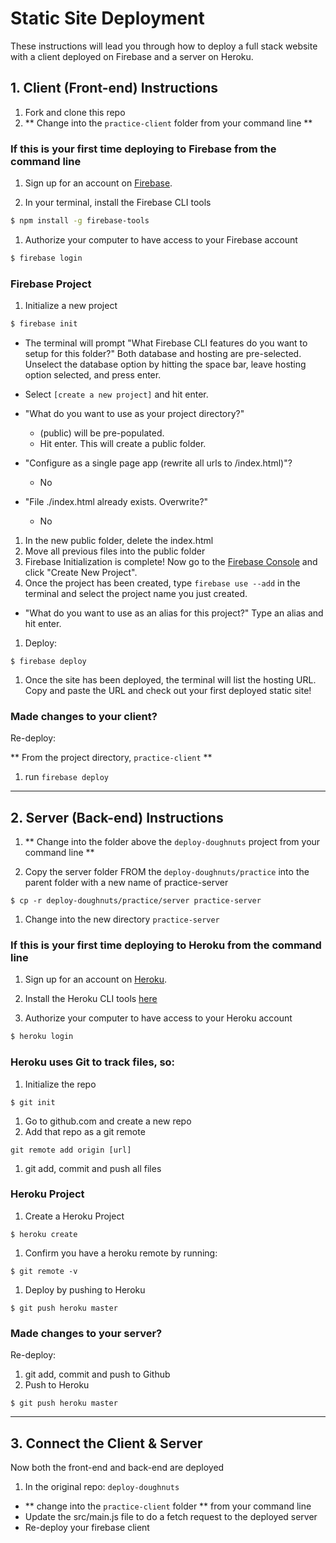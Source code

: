# Static Site Deployment

These instructions will lead you through how to deploy a full stack website with a client deployed on Firebase and a server on Heroku.

## 1. Client (Front-end) Instructions

1. Fork and clone this repo
1. ** Change into the `practice-client` folder from your command line **

### If this is your first time deploying to Firebase from the command line
1. Sign up for an account on [Firebase](https://firebase.google.com/).

1. In your terminal, install the Firebase CLI tools

  ```sh
  $ npm install -g firebase-tools
  ```

1. Authorize your computer to have access to your Firebase account

  ```sh
  $ firebase login
  ```

### Firebase Project
1. Initialize a new project

  ```sh
  $ firebase init
  ```

  - The terminal will prompt "What Firebase CLI features do you want to setup for this folder?" Both database and hosting are pre-selected. Unselect the database option by hitting the space bar, leave hosting option selected, and press enter.

  - Select `[create a new project]` and hit enter.
  - "What do you want to use as your project directory?"
    - (public) will be pre-populated.
    - Hit enter. This will create a public folder.
  - "Configure as a single page app (rewrite all urls to /index.html)"?
    - No
  - "File ./index.html already exists. Overwrite?"
    - No

1. In the new public folder, delete the index.html
1. Move all previous files into the public folder
1. Firebase Initialization is complete! Now go to the [Firebase Console](https://console.firebase.google.com) and click "Create New Project".
1. Once the project has been created, type `firebase use --add` in the terminal and select the project name you just created.
  - "What do you want to use as an alias for this project?" Type an alias and hit enter.
1. Deploy:

  ```
  $ firebase deploy
  ```

1. Once the site has been deployed, the terminal will list the hosting URL. Copy and paste the URL and check out your first deployed static site!

### Made changes to your client?

Re-deploy:

** From the project directory, `practice-client` **

1. run `firebase deploy`

--------------

## 2. Server (Back-end) Instructions

1. ** Change into the folder above the `deploy-doughnuts` project from your command line **

1. Copy the server folder FROM the `deploy-doughnuts/practice` into the parent folder with a new name of practice-server
```
$ cp -r deploy-doughnuts/practice/server practice-server
```
1. Change into the new directory `practice-server`
### If this is your first time deploying to Heroku from the command line
1. Sign up for an account on [Heroku](https://www.heroku.com/).

1. Install the Heroku CLI tools [here](https://devcenter.heroku.com/articles/getting-started-with-nodejs#set-up)

1. Authorize your computer to have access to your Heroku account

  ```sh
  $ heroku login
  ```
### Heroku uses Git to track files, so:
1. Initialize the repo
```
$ git init
```
1. Go to github.com and create a new repo
1. Add that repo as a git remote
```
git remote add origin [url]
```
1. git add, commit and push all files

### Heroku Project

1. Create a Heroku Project
```
$ heroku create
```
1. Confirm you have a heroku remote by running:
```
$ git remote -v
```
1. Deploy by pushing to Heroku
```
$ git push heroku master
```

### Made changes to your server?

Re-deploy:

1. git add, commit and push to Github
1. Push to Heroku
```
$ git push heroku master
```

--------------

## 3. Connect the Client & Server

Now both the front-end and back-end are deployed
1. In the original repo: `deploy-doughnuts`
  - ** change into the `practice-client` folder ** from your command line
  - Update the src/main.js file to do a fetch request to the deployed server
  - Re-deploy your firebase client
